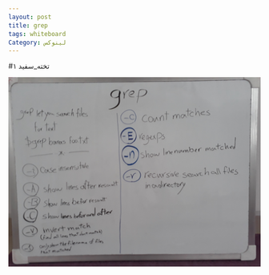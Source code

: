 ```yaml
---
layout: post
title: grep
tags: whiteboard
Category: لینوکس
---
```


#تخته_سفید ۱

![تخته سفید ۱](images/post/whiteboard01.jpg/)